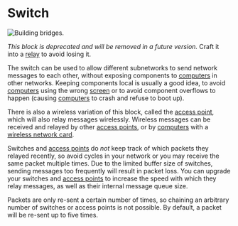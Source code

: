 # Switch

![Building bridges.](oredict:opencomputers:switch)

*This block is deprecated and will be removed in a future version.* Craft it into a [relay](relay.md) to avoid losing it.

The switch can be used to allow different subnetworks to send network messages to each other, without exposing components to [computers](../general/computer.md) in other networks. Keeping components local is usually a good idea, to avoid [computers](../general/computer.md) using the wrong [screen](screen1.md) or to avoid component overflows to happen (causing [computers](../general/computer.md) to crash and refuse to boot up).

There is also a wireless variation of this block, called the [access point](accessPoint.md), which will also relay messages wirelessly. Wireless messages can be received and relayed by other [access points](accessPoint.md), or by [computers](../general/computer.md) with a [wireless network card](../item/wlanCard1.md).

Switches and [access points](accessPoint.md) do *not* keep track of which packets they relayed recently, so avoid cycles in your network or you may receive the same packet multiple times. Due to the limited buffer size of switches, sending messages too frequently will result in packet loss. You can upgrade your switches and [access points](accessPoint.md) to increase the speed with which they relay messages, as well as their internal message queue size.

Packets are only re-sent a certain number of times, so chaining an arbitrary number of switches or access points is not possible. By default, a packet will be re-sent up to five times.
